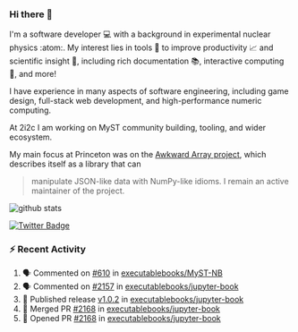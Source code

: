 ### Hi there 👋 

I'm a software developer 💻 with a background in experimental nuclear physics :atom:. My interest lies in tools :wrench: to improve productivity :chart_with_upwards_trend: and scientific insight :telescope:, including rich documentation 📚, interactive computing 🧮, and more! 

I have experience in many aspects of software engineering, including game design, full-stack web development, and high-performance numeric computing. 

At 2i2c I am working on MyST community building, tooling, and wider ecosystem. 

My main focus at Princeton was on the [Awkward Array project](awkward-array.org/), which describes itself as a library that can 
> manipulate JSON-like data with NumPy-like idioms. I remain an active maintainer of the project. 

![github stats](https://github-readme-stats.vercel.app/api?username=agoose77&show_icons=true&hide_rank=true&hide_title=true&bg_color=30,e76445,904e95&text_color=efe3ec&icon_color=efe3ec)
<!--
**agoose77/agoose77** is a ✨ _special_ ✨ repository because its `README.md` (this file) appears on your GitHub profile.

Here are some ideas to get you started:

- 🔭 I’m currently working on ...
- 🌱 I’m currently learning ...
- 👯 I’m looking to collaborate on ...
- 🤔 I’m looking for help with ...
- 💬 Ask me about ...
- 📫 How to reach me: ...
- 😄 Pronouns: ...
- ⚡ Fun fact: ...
-->

[![Twitter Badge](https://img.shields.io/twitter/follow/agoose77?style=flat-square&logo=Twitter&logoColor=white&color=cornflowerblue)](https://twitter.com/agoose77)

### :zap: Recent Activity

<!--START_SECTION:activity-->
1. 🗣 Commented on [#610](https://github.com/executablebooks/MyST-NB/issues/610#issuecomment-2195794358) in [executablebooks/MyST-NB](https://github.com/executablebooks/MyST-NB)
2. 🗣 Commented on [#2157](https://github.com/executablebooks/jupyter-book/issues/2157#issuecomment-2195186233) in [executablebooks/jupyter-book](https://github.com/executablebooks/jupyter-book)
3. 🚀 Published release [v1.0.2](https://github.com/executablebooks/jupyter-book/releases/tag/v1.0.2) in [executablebooks/jupyter-book](https://github.com/executablebooks/jupyter-book)
4. 🎉 Merged PR [#2168](https://github.com/executablebooks/jupyter-book/pull/2168) in [executablebooks/jupyter-book](https://github.com/executablebooks/jupyter-book)
5. 💪 Opened PR [#2168](https://github.com/executablebooks/jupyter-book/pull/2168) in [executablebooks/jupyter-book](https://github.com/executablebooks/jupyter-book)
<!--END_SECTION:activity-->
